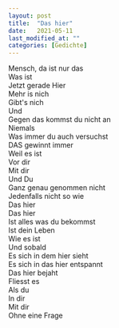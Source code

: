 ```yaml
---  
layout: post  
title:  "Das hier"  
date:   2021-05-11  
last_modified_at: ""  
categories: [Gedichte]  
---  
```


Mensch, da ist nur das  
Was ist  
Jetzt gerade Hier  
Mehr is nich  
Gibt's nich  
Und  
Gegen das kommst du nicht an  
Niemals  
Was immer du auch versuchst  
DAS gewinnt immer  
Weil es ist  
Vor dir  
Mit dir  
Und Du  
Ganz genau genommen nicht  
Jedenfalls nicht so wie  
Das hier  
Das hier  
Ist alles was du bekommst  
Ist dein Leben  
Wie es ist  
Und sobald  
Es sich in dem hier sieht  
Es sich in das hier entspannt  
Das hier bejaht  
Fliesst es  
Als du  
In dir  
Mit dir  
Ohne eine Frage  
